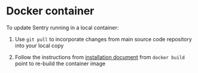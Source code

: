 # Docker container

To update Sentry running in a local container:

1. Use `git pull` to incorporate changes from main source code repository into
   your local copy

2. Follow the instructions from [installation
   document](../installation/docker.md) from `docker build` point to re-build
   the container image
